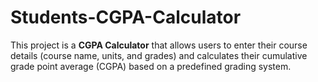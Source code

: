 # Students-CGPA-Calculator
This project is a **CGPA Calculator** that allows users to enter their course details (course name, units, and grades) and calculates their cumulative grade point average (CGPA) based on a predefined grading system.
